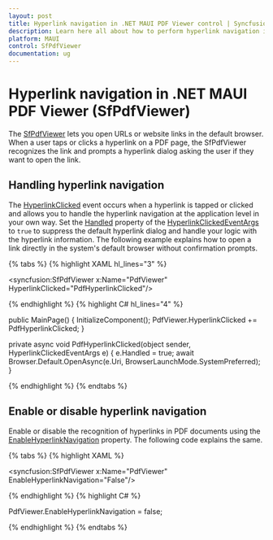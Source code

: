 ```yaml
---
layout: post
title: Hyperlink navigation in .NET MAUI PDF Viewer control | Syncfusion
description: Learn here all about how to perform hyperlink navigation in the PDF documents using the Syncfusion<sup>®</sup> .NET MAUI PDF Viewer (SfPdfViewer).
platform: MAUI
control: SfPdfViewer
documentation: ug
---
```


# Hyperlink navigation in .NET MAUI PDF Viewer (SfPdfViewer)

The [SfPdfViewer](https://help.syncfusion.com/cr/maui/Syncfusion.Maui.PdfViewer.SfPdfViewer.html) lets you open URLs or website links in the default browser. When a user taps or clicks a hyperlink on a PDF page, the SfPdfViewer recognizes the link and prompts a hyperlink dialog asking the user if they want to open the link.

## Handling hyperlink navigation

The [HyperlinkClicked](https://help.syncfusion.com/cr/maui/Syncfusion.Maui.PdfViewer.SfPdfViewer.html#Syncfusion_Maui_PdfViewer_SfPdfViewer_HyperlinkClicked) event occurs when a hyperlink is tapped or clicked and allows you to handle the hyperlink navigation at the application level in your own way. Set the [Handled](https://help.syncfusion.com/cr/maui/Syncfusion.Maui.PdfViewer.HyperlinkClickedEventArgs.html#Syncfusion_Maui_PdfViewer_HyperlinkClickedEventArgs_Handled) property of the [HyperlinkClickedEventArgs](https://help.syncfusion.com/cr/maui/Syncfusion.Maui.PdfViewer.HyperlinkClickedEventArgs.html) to `true` to suppress the default hyperlink dialog and handle your logic with the hyperlink information. The following example explains how to open a link directly in the system's default browser without confirmation prompts.

{% tabs %}
{% highlight XAML hl_lines="3" %}

<syncfusion:SfPdfViewer 
	x:Name="PdfViewer"
	HyperlinkClicked="PdfHyperlinkClicked"/>
			
{% endhighlight %}
{% highlight C# hl_lines="4" %}

public MainPage()
{
	InitializeComponent();
	PdfViewer.HyperlinkClicked += PdfHyperlinkClicked;
}

private async void PdfHyperlinkClicked(object sender, HyperlinkClickedEventArgs e)
{
	e.Handled = true;
	await Browser.Default.OpenAsync(e.Uri, BrowserLaunchMode.SystemPreferred);
}
	
{% endhighlight %}
{% endtabs %}

## Enable or disable hyperlink navigation

Enable or disable the recognition of hyperlinks in PDF documents using the [EnableHyperlinkNavigation](https://help.syncfusion.com/cr/maui/Syncfusion.Maui.PdfViewer.SfPdfViewer.html#Syncfusion_Maui_PdfViewer_SfPdfViewer_EnableHyperlinkNavigation) property. The following code explains the same.

{% tabs %}
{% highlight XAML %}

<syncfusion:SfPdfViewer 
	x:Name="PdfViewer" 
	EnableHyperlinkNavigation="False"/>
			
{% endhighlight %}
{% highlight C# %}

PdfViewer.EnableHyperlinkNavigation = false;
	
{% endhighlight %}
{% endtabs %}